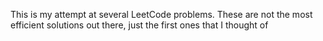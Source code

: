 This is my attempt at several LeetCode problems. These are not the most efficient solutions out there, just the first ones that I thought of
